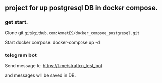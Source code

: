 ## project for up postgresql DB in docker compose.


### get start.
Clone git ```git@github.com:AxmetES/docker_compsoe_postgresql.git```

Start docker compose:
    docker-compose up -d


### telegram bot
Send message to:
    https://t.me/stratton_test_bot

and messages will be saved in DB.